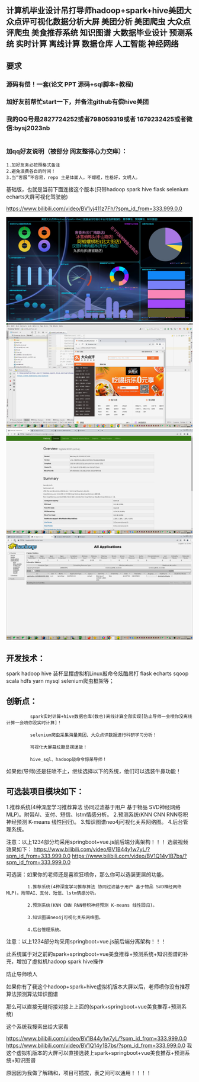 ## 计算机毕业设计吊打导师hadoop+spark+hive美团大众点评可视化数据分析大屏 美团分析 美团爬虫 大众点评爬虫 美食推荐系统 知识图谱 大数据毕业设计 预测系统 实时计算 离线计算 数据仓库 人工智能 神经网络

## 要求
### 源码有偿！一套(论文 PPT 源码+sql脚本+教程)

### 
### 加好友前帮忙start一下，并备注github有偿hive美团
### 我的QQ号是2827724252或者798059319或者 1679232425或者微信:bysj2023nb

# 

### 加qq好友说明（被部分 网友整得心力交瘁）：
    1.加好友务必按照格式备注
    2.避免浪费各自的时间！
    3.当“客服”不容易，repo 主是体面人，不爆粗，性格好，文明人。

基础版，也就是当前下面连接这个版本(只带hadoop spark hive flask selenium echarts大屏可视化驾驶舱)

https://www.bilibili.com/video/BV1yj411z7Fh/?spm_id_from=333.999.0.0

![](1.png)
![](2.png)
![](3.png)
![](4.png)

## 开发技术：
spark hadoop hive 装杯显摆虚拟机Linux敲命令炫酷吊打 flask echarts sqoop scala hdfs yarn mysql selenium爬虫框架等；
## 创新点：
             spark实时计算+hive数据仓库(数仓)离线计算全部实现[防止导师一会喷你没离线计算一会喷你没实时计算]！

             selenium爬虫采集海量美团、大众点评数据进行科研学习分析！

             可视化大屏幕炫酷显摆逞能！

             hive_sql、hadoop敲命令惊呆导师！

如果他(导师)还是狂喷不止，继续选择以下的系统，他们可以选装牛鼻功能！

## 可选装项目模块如下：
1.推荐系统(4种深度学习推荐算法 协同过滤基于用户 基于物品 SVD神经网络 MLP)。附带AI、支付、短信、lstm情感分析。
2.预测系统(KNN CNN RNN卷积神经预测 K-means 线性回归)。
3.知识图谱neo4j可视化关系网络图。
4.后台管理系统。

注意：以上1234部分均采用springboot+vue.js前后端分离架构！！！
选装视频效果如下：
https://www.bilibili.com/video/BV1B44y1w7yL/?spm_id_from=333.999.0.0
https://www.bilibili.com/video/BV1Q14y1B7bs/?spm_id_from=333.999.0.0

可选装：如果你的老师还是喜欢狂喷你，那么你可以选装更屌的功能。

            1.推荐系统(4种深度学习推荐算法 协同过滤基于用户 基于物品 SVD神经网络 MLP)。附带AI、支付、短信、lstm情感分析。

            2.预测系统(KNN CNN RNN卷积神经预测 K-means 线性回归)。

            3.知识图谱neo4j可视化关系网络图。

            4.后台管理系统。

注意：以上1234部分均采用springboot+vue.js前后端分离架构！！！

此系统属于对之前的spark+springboot+vue美食推荐+预测系统+知识图谱的补充，增加了虚拟机hadoop spark hive操作

防止导师喷人



如果你有了我这个hadoop+spark+hive虚拟机版本大屏以后，老师喷你没有推荐算法预测算法知识图谱

那么可以直接无缝衔接对接上上面的(spark+springboot+vue美食推荐+预测系统)

这个系统我搜索出给大家看

https://www.bilibili.com/video/BV1B44y1w7yL/?spm_id_from=333.999.0.0
https://www.bilibili.com/video/BV1Q14y1B7bs/?spm_id_from=333.999.0.0
我这个虚拟机版本的大屏可以直接选装上spark+springboot+vue美食推荐+预测系统+知识图谱 

原因因为我做了解耦和，项目可插拔，表之间可以通用！！！！




































